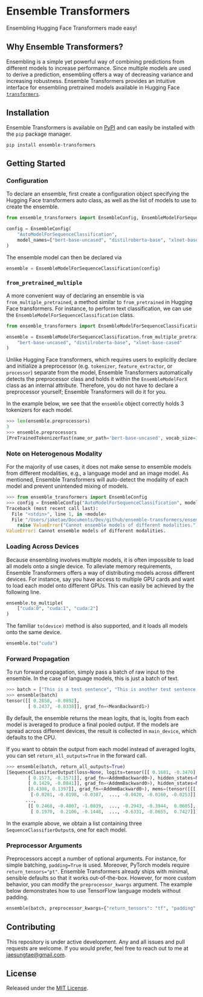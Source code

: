 # Ensemble Transformers

Ensembling Hugging Face Transformers made easy!

## Why Ensemble Transformers?

Ensembling is a simple yet powerful way of combining predictions from different models to increase performance. Since multiple models are used to derive a prediction, ensembling offers a way of decreasing variance and increasing robustness. Ensemble Transformers  provides an intuitive interface for ensembling pretrained models available in Hugging Face [`transformers`](https://huggingface.co/docs/transformers/index).

## Installation

Ensemble Transformers is available on [PyPI](https://pypi.org/project/ensemble-transformers/) and can easily be installed with the `pip` package manager.

```
pip install ensemble-transformers
```

## Getting Started

### Configuration

To declare an ensemble, first create a configuration object specifying the Hugging Face transformers auto class, as well as the list of models to use to create the ensemble. 

```python
from ensemble_transformers import EnsembleConfig, EnsembleModelForSequenceClassification

config = EnsembleConfig(
    "AutoModelForSequenceClassification", 
    model_names=["bert-base-uncased", "distilroberta-base", "xlnet-base-cased"]
)
```

The ensemble model can then be declared via 

```python
ensemble = EnsembleModelForSequenceClassification(config)
```

### `from_pretrained_multiple`

A more convenient way of declaring an ensemble is via `from_multiple_pretrained`, a method similar to `from_pretrained` in Hugging Face transformers. For instance, to perform text classification, we can use the `EnsembleModelForSequenceClassification` class.

```python
from ensemble_transformers import EnsembleModelForSequenceClassification

ensemble = EnsembleModelForSequenceClassification.from_multiple_pretrained(
    "bert-base-uncased", "distilroberta-base", "xlnet-base-cased"
)
```

Unlike Hugging Face transformers, which requires users to explicitly declare and initialize a preprocessor (e.g. `tokenizer`, `feature_extractor`, or `processor`) separate from the model, Ensemble Transformers automatically detects the preprocessor class and holds it within the `EnsembleModelForX` class as an internal attribute. Therefore, you do not have to declare a preprocessor yourself; Ensemble Transformers will do it for you.

In the example below, we see that the `ensemble` object correctly holds 3 tokenizers for each model.

```python
>>> len(ensemble.preprocessors)
3
>>> ensemble.preprocessors
[PreTrainedTokenizerFast(name_or_path='bert-base-uncased', vocab_size=30522, model_max_len=512, is_fast=True, padding_side='right', truncation_side='right', special_tokens={'unk_token': '[UNK]', 'sep_token': '[SEP]', 'pad_token': '[PAD]', 'cls_token': '[CLS]', 'mask_token': '[MASK]'}), PreTrainedTokenizerFast(name_or_path='distilroberta-base', vocab_size=50265, model_max_len=512, is_fast=True, padding_side='right', truncation_side='right', special_tokens={'bos_token': '<s>', 'eos_token': '</s>', 'unk_token': '<unk>', 'sep_token': '</s>', 'pad_token': '<pad>', 'cls_token': '<s>', 'mask_token': AddedToken("<mask>", rstrip=False, lstrip=True, single_word=False, normalized=False)}), PreTrainedTokenizerFast(name_or_path='xlnet-base-cased', vocab_size=32000, model_max_len=1000000000000000019884624838656, is_fast=True, padding_side='left', truncation_side='right', special_tokens={'bos_token': '<s>', 'eos_token': '</s>', 'unk_token': '<unk>', 'sep_token': '<sep>', 'pad_token': '<pad>', 'cls_token': '<cls>', 'mask_token': AddedToken("<mask>", rstrip=False, lstrip=True, single_word=False, normalized=False), 'additional_special_tokens': ['<eop>', '<eod>']})]
```

### Note on Heterogenous Modality

For the majority of use cases, it does not make sense to ensemble models from different modalities, e.g., a language model and an image model. As mentioned, Ensemble Transformers will auto-detect the modality of each model and prevent unintended mixing of models.

```python
>>> from ensemble_transformers import EnsembleConfig
>>> config = EnsembleConfig("AutoModelForSequenceClassification", model_names=["bert-base-uncased", "google/vit-base-patch16-224-in21k"])
Traceback (most recent call last):
  File "<stdin>", line 1, in <module>
  File "/Users/jaketae/Documents/Dev/github/ensemble-transformers/ensemble_transformers/config.py", line 37, in __init__
    raise ValueError("Cannot ensemble models of different modalities.")
ValueError: Cannot ensemble models of different modalities.
```

### Loading Across Devices

Because ensembling involves multiple models, it is often impossible to load all models onto a single device. To alleviate memory requirements, Ensemble Transformers offers a way of distributing models across different devices. For instance, say you have access to multiple GPU cards and want to load each model onto different GPUs. This can easily be achieved by the following line.

```python
ensemble.to_multiple(
    ["cuda:0", "cuda:1", "cuda:2"]
)
```

The familiar `to(device)` method is also supported, and it loads all models onto the same device.

```python
ensemble.to("cuda")
```

### Forward Propagation

To run forward propagation, simply pass a batch of raw input to the ensemble. In the case of language models, this is just a batch of text.

```python
>>> batch = ["This is a test sentence", "This is another test sentence."]
>>> ensemble(batch)
tensor([[ 0.2858, -0.0892],
        [ 0.2437, -0.0338]], grad_fn=<MeanBackward1>)
```

By default, the ensemble returns the mean logits, that is, logits from each model is averaged to produce a final pooled output. If the models are spread across different devices, the result is collected in `main_device`, which defaults to the CPU.

If you want to obtain the output from each model instead of averaged logits, you can set `return_all_outputs=True` in the forward call.

```python
>>> ensemble(batch, return_all_outputs=True)
[SequenceClassifierOutput(loss=None, logits=tensor([[ 0.1681, -0.3470],
        [ 0.1573, -0.1571]], grad_fn=<AddmmBackward0>), hidden_states=None, attentions=None), SequenceClassifierOutput(loss=None, logits=tensor([[ 0.1388, -0.0711],
        [ 0.1429, -0.0841]], grad_fn=<AddmmBackward0>), hidden_states=None, attentions=None), XLNetForSequenceClassificationOutput(loss=None, logits=tensor([[0.5506, 0.1506],
        [0.4308, 0.1397]], grad_fn=<AddmmBackward0>), mems=(tensor([[[ 0.0344,  0.0202,  0.0261,  ..., -0.0175, -0.0343,  0.0252],
         [-0.0281, -0.0198, -0.0387,  ..., -0.0420, -0.0160, -0.0253]],
       ...,
        [[ 0.2468, -0.4007, -1.0839,  ..., -0.2943, -0.3944,  0.0605],
         [ 0.1970,  0.2106, -0.1448,  ..., -0.6331, -0.0655,  0.7427]]])), hidden_states=None, attentions=None)]
```

In the example above, we obtain a list containing three `SequenceClassifierOutput`s, one for each model.

### Preprocessor Arguments

Preprocessors accept a number of optional arguments. For instance, for simple batching, `padding=True` is used. Moreover, PyTorch models require `return_tensors="pt"`. Ensemble Transformers already ships with minimal, sensible defaults so that it works out-of-the-box. However, for more custom behavior, you can modify the `preprocessor_kwargs` argument. The example below demonstrates how to use TensorFlow language models without padding.

```python
ensemble(batch, preprocessor_kwargs={"return_tensors": "tf", "padding": False})
```

## Contributing

This repository is under active development. Any and all issues and pull requests are welcome. If you would prefer, feel free to reach out to me at jaesungtae@gmail.com.

## License

Released under the [MIT License](LICENSE).